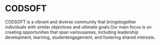 # CODSOFT
CODSOFT
is a vibrant and diverse community that bringstogether individuals with similar objectives and ultimate goals.Our main focus is on creating opportunities that span variousareas, including leadership development, learning, studentengagement, and fostering shared interests.
